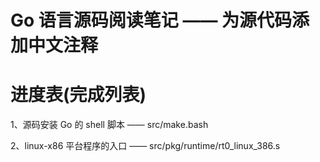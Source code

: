 Go 语言源码阅读笔记 —— 为源代码添加中文注释
==============

# 进度表(完成列表) #

1、源码安装 Go 的 shell 脚本 —— src/make.bash 

2、linux-x86 平台程序的入口 —— src/pkg/runtime/rt0_linux_386.s 
